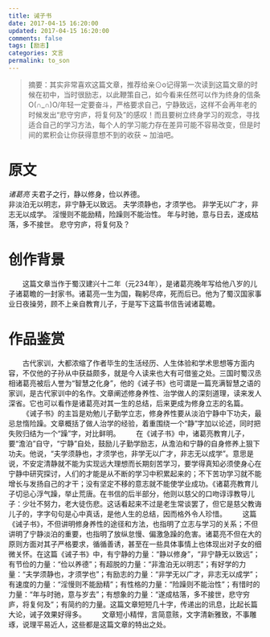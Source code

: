```yaml
---
title: 诫子书
date: 2017-04-15 16:20:00
updated: 2017-04-15 16:20:00
comments: false
tags: [励志]
categories: 文言
permalink: to_son
---
```

> 摘要：其实非常喜欢这篇文章，推荐给亲⊙o记得第一次读到这篇文章的时候在初中，当时很励志，以此鞭策自己，如今看来任然可以作为终身的信条O(∩_∩)O/年轻一定要奋斗，严格要求自己，宁静致远，这样不会再年老的时候发出“悲守穷庐，将复何及”的感叹！而且要树立终身学习的观念，寻找适合自己的学习方法，每个人的学习能力存在差异可能不容易改变，但是时间的累积会让你获得意想不到的收获 ~ 加油吧。
# 原文
*诸葛亮*
夫君子之行，静以修身，俭以养德。    
非淡泊无以明志，非宁静无以致远。
夫学须静也，才须学也。
非学无以广才，非志无以成学。
淫慢则不能励精，险躁则不能治性。
年与时驰，意与日去，遂成枯落，多不接世。
悲守穷庐，将复何及？
# 创作背景
&emsp;&emsp;这篇文章当作于蜀汉建兴十二年（元234年），是诸葛亮晚年写给他八岁的儿子诸葛瞻的一封家书。诸葛亮一生为国，鞠躬尽瘁，死而后已。他为了蜀汉国家事业日夜操劳，顾不上亲自教育儿子，于是写下这篇书信告诫诸葛瞻。
# 作品鉴赏
&emsp;&emsp;古代家训，大都浓缩了作者毕生的生活经历、人生体验和学术思想等方面内容，不仅他的子孙从中获益颇多，就是今人读来也大有可借鉴之处。三国时蜀汉丞相诸葛亮被后人誉为“智慧之化身”，他的《诫子书》也可谓是一篇充满智慧之语的家训，是古代家训中的名作。文章阐述修身养性、治学做人的深刻道理，读来发人深省。它也可以看作是诸葛亮对其一生的总结，后来更成为修身立志的名篇。
&emsp;&emsp;《诫子书》的主旨是劝勉儿子勤学立志，修身养性要从淡泊宁静中下功夫，最忌怠惰险躁。文章概括了做人治学的经验，着重围绕一个“静”字加以论述，同时把失败归结为一个“躁”字，对比鲜明。
&emsp;&emsp;在《诫子书》中，诸葛亮教育儿子，要“澹泊”自守，“宁静”自处，鼓励儿子勤学励志，从澹泊和宁静的自身修养上狠下功夫。他说，“夫学须静也，才须学也，非学无以广才，非志无以成学”。意思是说，不安定清静就不能为实现远大理想而长期刻苦学习，要学得真知必须使身心在宁静中研究探讨，人们的才能是从不断的学习中积累起来的；不下苦功学习就不能增长与发扬自己的才干；没有坚定不移的意志就不能使学业成功。《诸葛亮教育儿子切忌心浮气躁，举止荒唐。在书信的后半部分，他则以慈父的口吻谆谆教导儿子：少壮不努力，老大徒伤悲。这话看起来不过是老生常谈罢了，但它是慈父教诲儿子的，字字句句是心中真话，是他人生的总结，因而格外令人珍惜。
&emsp;&emsp;这篇《诫子书》，不但讲明修身养性的途径和方法，也指明了立志与学习的关系；不但讲明了宁静淡泊的重要，也指明了放纵怠慢、偏激急躁的危害。诸葛亮不但在大的原则方面对其子严格要求，循循善诱，甚至在一些具体事情上也体现出对子女的细微关怀。在这篇《诫子书》中，有宁静的力量：“静以修身”，“非宁静无以致远”；有节俭的力量：“俭以养德”；有超脱的力量：“非澹泊无以明志”；有好学的力量：“夫学须静也，才须学也”；有励志的力量：“非学无以广才，非志无以成学”；有速度的力量：“淫慢则不能励精”；有性格的力量：“险躁则不能治性”；有惜时的力量：“年与时驰，意与岁去”；有想象的力量：“遂成枯落，多不接世，悲守穷庐，将复何及”；有简约的力量。这篇文章短短几十字，传递出的讯息，比起长篇大论，诫子效果好得多。
&emsp;&emsp;文章短小精悍，言简意赅，文字清新雅致，不事雕琢，说理平易近人，这些都是这篇文章的特出之处。

